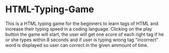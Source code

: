 # HTML-Typing-Game
This is a HTML typing game for the beginners to learn tags of HTML and increase their typing speed in a coding language. Clicking on the play button the game will start, the user will get one score of each right tag if he or she types within 8 seconds and if user is typing wrong tag "incorrect" word is displayed so user can correct in the given ammount of time. 



